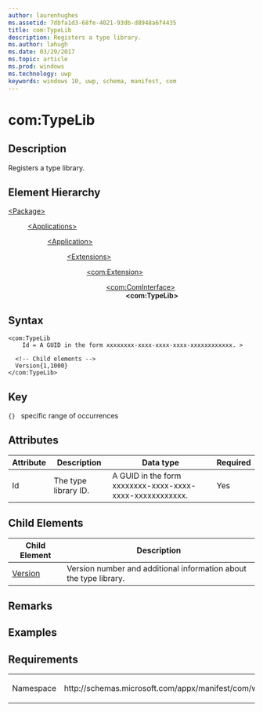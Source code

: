 ```yaml
---
author: laurenhughes
ms.assetid: 7dbfa1d3-68fe-4021-93db-d8948a6f4435
title: com:TypeLib
description: Registers a type library.
ms.author: lahugh
ms.date: 03/29/2017
ms.topic: article
ms.prod: windows
ms.technology: uwp
keywords: windows 10, uwp, schema, manifest, com
---
```



# com:TypeLib 

## Description
Registers a type library.

## Element Hierarchy
<dl>
<dt><a href="element-package.md">&lt;Package&gt;</a></dt>
<dd>
<dl>
<dt><a href="element-applications.md">&lt;Applications&gt;</a></dt>
<dd>
<dl>
<dt><a href="element-application.md">&lt;Application&gt;</a></dt>
<dd>
<dl>
<dt><a href="element-1-extensions.md">&lt;Extensions&gt;</a></dt>
<dd>
<dl>
<dt><a href="element-com-extension.md">&lt;com:Extension&gt;</a></dt>
<dd>
<dl>
<dt><a href="element-com-cominterface.md">&lt;com:ComInterface&gt;</a></dt>
<dd><b>&lt;com:TypeLib&gt;</b></dd>
</dl>
</dd>
</dl>
</dd>
</dl>
</dd>
</dl>
</dd>
</dl>
</dd>
</dl>

## Syntax
```syntax
<com:TypeLib
    Id = A GUID in the form xxxxxxxx-xxxx-xxxx-xxxx-xxxxxxxxxxxx. >

  <!-- Child elements -->
  Version{1,1000}  
</com:TypeLib>
```

## Key
`{}`   specific range of occurrences 

## Attributes

| Attribute | Description | Data type | Required |
|-----------|-------------|-----------|----------|
| Id      | The type library ID. | A GUID in the form xxxxxxxx-xxxx-xxxx-xxxx-xxxxxxxxxxxx. | Yes |

## Child Elements
 
| Child Element | Description |
|---------------|-------------|
| [Version](element-com-version.md) | Version number and additional information about the type library. |


## Remarks

## Examples

## Requirements
<table>
<colgroup>
<col width="50%" />
<col width="50%" />
</colgroup>
<tbody>
<tr class="odd">
<td><p>Namespace</p></td>
<td><p>http://schemas.microsoft.com/appx/manifest/com/windows10</p></td>
</tr>
</tbody>
</table>
